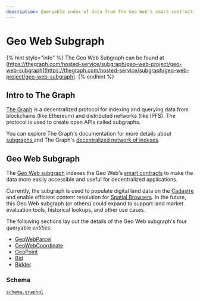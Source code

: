 ```yaml
---
description: Queryable index of data from the Geo Web's smart contracts.
---
```


# Geo Web Subgraph

{% hint style="info" %}
The Geo Web Subgraph can be found at [https://thegraph.com/hosted-service/subgraph/geo-web-project/geo-web-subgraph](https://thegraph.com/hosted-service/subgraph/geo-web-project/geo-web-subgraph).
{% endhint %}

## Intro to The Graph

[The Graph](https://thegraph.com/) is a decentralized protocol for indexing and querying data from blockchains (like Ethereum) and distributed networks (like IPFS). The protocol is used to create open APIs called subgraphs.

You can explore The Graph's documentation for more details about [subgraphs ](https://thegraph.com/docs/introduction)and The Graph's [decentralized network of indexes](https://thegraph.com/docs/network#overview).

## Geo Web Subgraph

The [Geo Web subgraph](https://thegraph.com/hosted-service/subgraph/geo-web-project/geo-web-subgraph) indexes the Geo Web's [smart contracts](../core-contracts/) to make the data more easily accessible and useful for decentralized applications.

Currently, the subgraph is used to populate digital land data on the [Cadastre](../cadastre-details.md) and enable efficient content resolution for [Spatial Browsers](../spatial-browsers.md). In the future, this Geo Web subgraph (or others) could expand to support land market evaluation tools, historical lookups, and other use cases.

The following sections lay out the details of the Geo Web subgraph's four queryable _entities_:

* [GeoWebParcel](erc721license.md)
* [GeoWebCoordinate](geowebcoordinate.md)
* [GeoPoint](geopoint.md)
* [Bid](bid.md)
* [Bidder](bidder.md)

### Schema

[`schema.graphql`](https://github.com/Geo-Web-Project/geo-web-subgraph/blob/main/schema.graphql)
